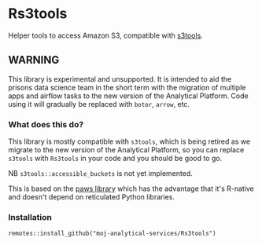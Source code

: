 # Rs3tools

Helper tools to access Amazon S3, compatible with 
[s3tools](https://github.com/moj-analytical-services/s3tools).

## WARNING
This library is experimental and unsupported. It is intended to aid the 
prisons data science team in the short term with the migration of multiple apps 
and airflow tasks to the new version of the Analytical Platform. 
Code using it will gradually be replaced with `botor`, `arrow`, etc.

### What does this do?
This library is mostly compatible with `s3tools`, which is being retired as we
migrate to the new version of the Analytical Platform, so you can replace 
`s3tools` with `Rs3tools` in your code and you should be good to go. 

NB `s3tools::accessible_buckets` is not yet implemented.

This is based on the [paws library](https://paws-r.github.io/) which has the
advantage that it's R-native and doesn't depend on reticulated Python libraries.

### Installation
```
remotes::install_github("moj-analytical-services/Rs3tools")
```

